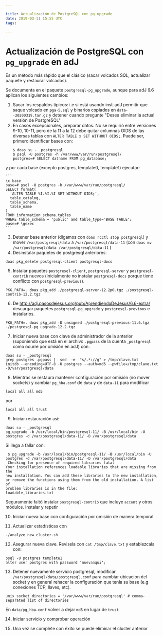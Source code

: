 ```yaml
---

title: Actualización de PostgreSQL con pg_upgrade
date: 2019-03-11 15:55 UTC
tags: 

---
```


# Actualización de PostgreSQL con `pg_upgrade` en adJ

Es un método más rápido que el clásico (sacar volcados SQL, actualizar paquete y restaurar volcados).

Se documenta en el paquete `postgresql-pg_upgrade`, aunque para adJ 6.6 aplican los siguientes cambios:

1. Sacar los respaldos tipicos: i.e si está usando inst-adJ permitir que saque volcado en `pga-5.sql` y binarios copiados en `data--20200319.tar.gz` y detener cuando pregunte "Desea eliminar la actual versión de PostgreSQL"
2. En casos excepcionales, preparar datos.  No se requirió entre versiones 9-10, 10-11, pero de la 11 a la 12 debe quitar columnas OIDS de las diversas tablas con `ALTER TABLE x SET WITHOUT OIDS;`.  Puede ser, primero identificar bases con:
    ```
    $ doas su - _postgresql
    $ psql -U postgres -h /var/www/var/run/postgresql/
    postgres=# SELECT datname FROM pg_database;
    ```
y por cada base (excepto postgres, template0, template1) ejecutar:

    ```
    \c base
    base=# psql -U postgres -h /var/www/var/run/postgresql/
    SELECT format(
      'ALTER TABLE %I.%I.%I SET WITHOUT OIDS;',
      table_catalog,
      table_schema,
      table_name
    ) 
    FROM information_schema.tables
    WHERE table_schema = 'public' and table_type='BASE TABLE';
    base=# \gexec
    ```

3. Detener base anterior (digamos con `doas rcctl stop postgresql`) y  mover `/var/postgresql/data` a `/var/postgresql/data-11` (con `doas mv /var/postgresql/data /var/postgresql/data-11` )
4. Desinstalar paquetes de postgresql anteriores:
  ```
  doas pkg_delete postgresql-client postgresql-docs
  ```
5. Instalar paquetes `postgresql-client`, `postgresql-server` y `postgresql-contrib` nuevos (inicialmente no instalar `postgresql-docs` porque tiene conflicto con `postgresql-previous`).
  ```
  PKG_PATH=. doas pkg_add ./postgresql-server-12.2p0.tgz ./postgresql-contrib-12.2.tgz
  ```
6. De <http://adj.pasosdejesus.org/pub/AprendiendoDeJesus/6.6-extra/> descargar paquetes ```postgresql-pg_upgrade``` y ```postgresql-previous``` e instalarlos.
  ```
  PKG_PATH=. doas pkg_add -D unsigned ./postgresql-previous-11.6.tgz ./postgresql-pg_upgrade-12.2.tgz
  ```
7. Iniciar nueva base con clave de administrador de la anterior (suponiendo que está en el archivo `.pgpass` de la cuenta `_postgresql` como ocurre por omisión en adJ) con:
  ```
  doas su - _postgresql
  grep postgres .pgpass |  sed  -e  "s/.*://g" > /tmp/clave.txt
  initdb --encoding=UTF-8 -U postgres --auth=md5 --pwfile=/tmp/clave.txt  -D/var/postgresql/data
  ```
8. Mientras se restaura mantener configuración por omisión (no mover sockets) y cambiar `pg_hba.conf` de `data` y de `data-11` para modificar
  ```
  local all all md5
  ```
  por
  ```
  local all all trust
  ```
9. Iniciar restauración así:
  ```
  doas su - _postgresql
  pg_upgrade -b /usr/local/bin/postgresql-11/ -B /usr/local/bin -U postgres -d /var/postgresql/data-11/ -D /var/postgresql/data
  ```
  Si llega a fallar con:
  ```
   $ pg_upgrade -b /usr/local/bin/postgresql-11/ -B /usr/local/bin -U postgres -d /var/postgresql/data-11/ -D /var/postgresql/data
   Checking for presence of required libraries fatal
  Your installation references loadable libraries that are missing from the
  new installation. You can add these libraries to the new installation,
  or remove the functions using them from the old installation. A list of
  problem libraries is in the file:
  loadable_libraries.txt
  ```
  Seguramente faltó instalar `postgresql-contrib` que incluye `accent` y otros módulos.  Instalar y repetir
  
10. Iniciar nueva base con configuración por omisión de manera temporal

11. Actualizar estadísticas con 
  ```
  ./analyze_new_cluster.sh
  ```
12. Asegurar nueva clave.  Revisela con `cat /tmp/clave.txt` y establezcala con:
  ```
  psql -U postgres template1
  alter user postgres with password 'nuevaaqui';
  ```
13. Detener nuevamente servicio postgresql, modificar `/var/postgresql/data/postgresql.conf` para cambiar ubicación del socket y en general rehacer la configuración que tenía su base (e.g conexiones TCP, llaves, etc).
  ```
  unix_socket_directories = '/var/www/var/run/postgresql' # comma-separated list of directories
  ```
  En `data/pg_hba.conf` volver a dejar `md5` en lugar de `trust`
  
14. Iniciar servicio y comprobar operación

15. Una vez se complete con éxito se puede eliminar el cluster anterior
